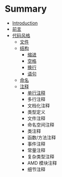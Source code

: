 # Summary

* [Introduction](README.md)
* [前言](chapter1.md)
* [代码风格](dai_ma_feng_ge.md)
   * [文件](21_wen_jian.md)
   * [结构](22_jie_gou.md)
       * [缩进](221_suo_jin.md)
       * [空格](222_kong_ge.md)
       * [换行](223_huan_xing.md)
       * [语句](224_yu_ju.md)
   * [命名](23_ming_ming.md)
   * [注释](24_zhu_shi.md)
       * [单行注释](dan_xing_zhu_shi.md)
       * 多行注释
       * 文档化注释
       * 类型定义
       * 文件注释
       * 命名空间注释
       * 类注释
       * 函数/方法注释
       * 事件注释
       * 常量注释
       * 复杂类型注释
       * AMD 模块注释
       * 细节注释


